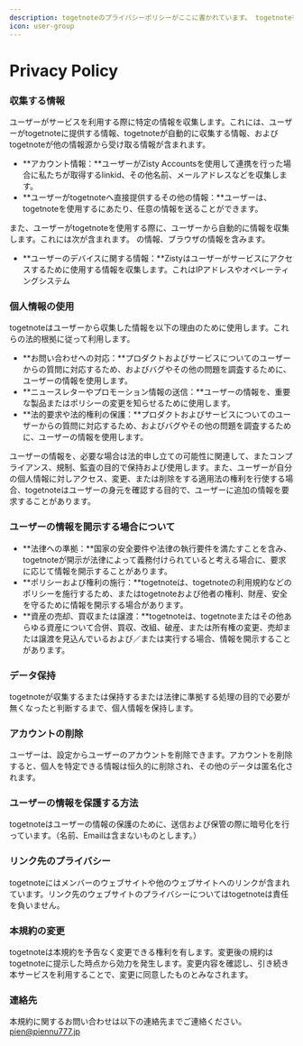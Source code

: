```yaml
---
description: togetnoteのプライバシーポリシーがここに書かれています。 togetnoteを利用していただく上で必ず同意していただく必要のある規約です。
icon: user-group
---
```


# Privacy Policy

### 収集する情報

ユーザーがサービスを利用する際に特定の情報を収集します。これには、ユーザーがtogetnoteに提供する情報、togetnoteが自動的に収集する情報、およびtogetnoteが他の情報源から受け取る情報が含まれます。

* **アカウント情報：**ユーザーがZisty Accountsを使用して連携を行った場合に私たちが取得するlinkid、その他名前、メールアドレスなどを収集します。
* **ユーザーがtogetnoteへ直接提供するその他の情報：**ユーザーは、togetnoteを使用するにあたり、任意の情報を送ることができます。

また、ユーザーがtogetnoteを使用する際に、ユーザーから自動的に情報を収集します。これには次が含まれます。 の情報、ブラウザの情報を含みます。

* **ユーザーのデバイスに関する情報：**Zistyはユーザーがサービスにアクセスするために使用する情報を収集します。これはIPアドレスやオペレーティングシステム

### 個人情報の使用

togetnoteはユーザーから収集した情報を以下の理由のために使用します。これらの法的根拠に従って利用します。

* **お問い合わせへの対応：**プロダクトおよびサービスについてのユーザーからの質問に対応するため、およびバグやその他の問題を調査するために、ユーザーの情報を使用します。
* **ニュースレターやプロモーション情報の送信：**ユーザーの情報を、重要な製品またはポリシーの変更を知らせるために使用します。
* **法的要求や法的権利の保護：**プロダクトおよびサービスについてのユーザーからの質問に対応するため、およびバグやその他の問題を調査するために、ユーザーの情報を使用します。

ユーザーの情報を、必要な場合は法的申し立ての可能性に関連して、またコンプライアンス、規制、監査の目的で保持および使用します。また、ユーザーが自分の個人情報に対しアクセス、変更、または削除をする適用法の権利を行使する場合、togetnoteはユーザーの身元を確認する目的で、ユーザーに追加の情報を要求することがあります。

### ユーザーの情報を開示する場合について

* **法律への準拠：**国家の安全要件や法律の執行要件を満たすことを含み、togetnoteが開示が法律によって義務付けられていると考える場合に、要求に応じて情報を開示することがあります。
* **ポリシーおよび権利の施行：**togetnoteは、togetnoteの利用規約などのポリシーを施行するため、またはtogetnoteおよび他者の権利、財産、安全を守るために情報を開示する場合があります。
* **資産の売却、買収または譲渡：**togetnoteは、togetnoteまたはその他あらゆる資産について合併、買収、改組、破産、または所有権の変更、売却または譲渡を見込んでいるおよび／または実行する場合、情報を開示することがあります。

### データ保持

togetnoteが収集するまたは保持するまたは法律に準拠する処理の目的で必要が無くなったと判断するまで、個人情報を保持します。

### アカウントの削除

ユーザーは、設定からユーザーのアカウントを削除できます。アカウントを削除すると、個人を特定できる情報は恒久的に削除され、その他のデータは匿名化されます。

### ユーザーの情報を保護する方法

togetnoteはユーザーの情報の保護のために、送信および保管の際に暗号化を行っています。（名前、Emailは含まないものとします。）

### リンク先のプライバシー

togetnoteにはメンバーのウェブサイトや他のウェブサイトへのリンクが含まれています。リンク先のウェブサイトのプライバシーについてはtogetnoteは責任を負いません。

### 本規約の変更

togetnoteは本規約を予告なく変更できる権利を有します。変更後の規約はtogetnoteに提示した時点から効力を発生します。変更内容を確認し、引き続き本サービスを利用することで、変更に同意したものとみなされます。

### 連絡先

本規約に関するお問い合わせは以下の連絡先までご連絡ください。\
[pien@piennu777.jp](https://app.gitbook.com/u/WHrjcmSvBlUww28Q2KpoLp2Vsz32)
